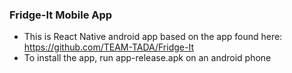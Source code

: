 ### Fridge-It Mobile App
* This is React Native android app based on the app found here: https://github.com/TEAM-TADA/Fridge-It
* To install the app, run app-release.apk on an android phone
